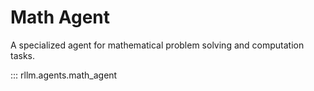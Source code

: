 # Math Agent

A specialized agent for mathematical problem solving and computation tasks.

::: rllm.agents.math_agent 